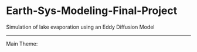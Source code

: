 # Earth-Sys-Modeling-Final-Project
Simulation of lake evaporation using an Eddy Diffusion Model
***
Main Theme:

